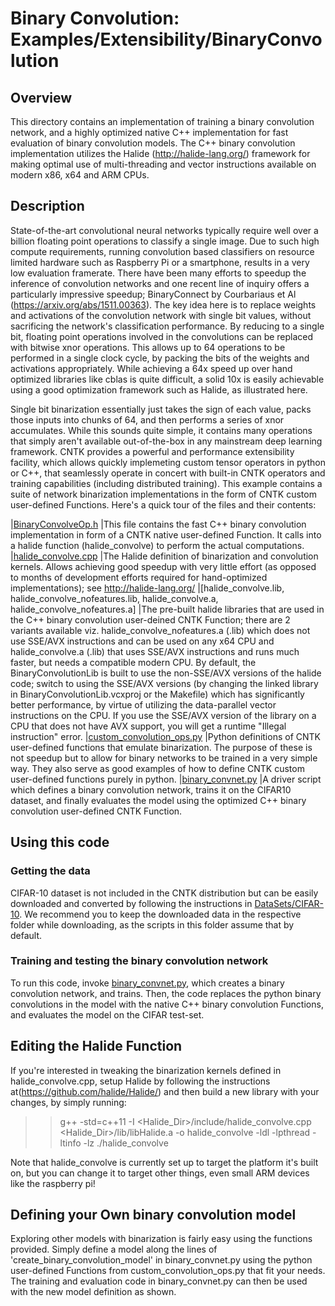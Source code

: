 # Binary Convolution: Examples/Extensibility/BinaryConvolution

## Overview
This directory contains an implementation of training a binary convolution network, and a highly optimized native C++ implementation for fast evaluation of binary convolution models. The C++ binary convolution implementation utilizes the Halide (http://halide-lang.org/) framework for making optimal use of multi-threading and vector instructions available on modern x86, x64 and ARM CPUs.

## Description
State-of-the-art convolutional neural networks typically require well over a billion floating point operations to classify a single image. Due to such high compute requirements, running convolution based classifiers on resource limited hardware such as Raspberry Pi or a smartphone, results in a very low evaluation framerate. There have been many efforts to speedup the inference of convolution networks and one recent line of inquiry offers a particularly impressive speedup; BinaryConnect by Courbariaus et Al (https://arxiv.org/abs/1511.00363). The key idea here is to replace weights and activations of the convolution network with single bit values, without sacrificing the network's classification performance. By reducing to a single bit, floating point operations involved in the convolutions can be replaced with bitwise xnor operations. This allows up to 64 operations to be performed in a single clock cycle, by packing the bits of the weights and activations appropriately. While achieving a 64x speed up over hand optimized libraries like cblas is quite difficult, a solid 10x is easily achievable using a good optimization framework such as Halide, as illustrated here.

Single bit binarization essentially just takes the sign of each value, packs those inputs into chunks of 64, and then performs a series of xnor accumulates. While this sounds quite simple, it contains many operations that simply aren't available out-of-the-box in any mainstream deep learning framework. CNTK provides a powerful and performance extensibility facility, which allows quickly implemeting custom tensor operators in python or C++, that seamlessly operate in concert with built-in CNTK operators and training capabilities (including distributed training). This example contains a suite of network binarization implementations in the form of CNTK custom user-defined Functions. Here's a quick tour of the files and their contents:

|[BinaryConvolveOp.h](./BinaryConvolutionLib/BinaryConvolveOp.h)                                          |This file contains the fast C++ binary convolution implementation in form of a CNTK native user-defined Function. It calls into a halide function (halide_convolve) to perform the actual computations.
|[halide_convolve.cpp](./BinaryConvolutionLib/halide/halide_convolve.cpp)                                 |The Halide definition of binarization and convolution kernels. Allows achieving good speedup with very little effort (as opposed to months of development efforts required for hand-optimized implementations); see http://halide-lang.org/
|[halide_convolve.lib, halide_convolve_nofeatures.lib, halide_convolve.a, halide_convolve_nofeatures.a]   |The pre-built halide libraries that are used in the C++ binary convolution user-deined CNTK Function; there are 2 variants available viz. halide_convolve_nofeatures.a (.lib) which does not use SSE/AVX instructions and can be used on any x64 CPU and halide_convolve.a (.lib) that uses SSE/AVX instructions and runs much faster, but needs a compatible modern CPU. By default, the BinaryConvolutionLib is built to use the non-SSE/AVX versions of the halide code; switch to using the SSE/AVX versions (by changing the linked library in BinaryConvolutionLib.vcxproj or the Makefile) which has significantly better performance, by virtue of utilizing the data-parallel vector instructions on the CPU. If you use the SSE/AVX version of the library on a CPU that does not have AVX support, you will get a runtime "Illegal instruction" error.
|[custom_convolution_ops.py](./custom_convolution_ops.py)                                                 |Python definitions of CNTK user-defined functions that emulate binarization. The purpose of these is not speedup but to allow for binary networks to be trained in a very simple way. They also serve as good examples of how to define CNTK custom user-defined functions purely in python. 
|[binary_convnet.py](./binary_convnet.py)                                                                 |A driver script which defines a binary convolution network, trains it on the CIFAR10 dataset, and finally evaluates the model  using the optimized C++ binary convolution user-defined CNTK Function.

## Using this code

### Getting the data

CIFAR-10 dataset is not included in the CNTK distribution but can be easily downloaded and converted by following the instructions in [DataSets/CIFAR-10](../../Image/DataSets/CIFAR-10). We recommend you to keep the downloaded data in the respective folder while downloading, as the scripts in this folder assume that by default.

### Training and testing the binary convolution network

To run this code, invoke [binary_convnet.py](./binary_convnet.py), which creates a binary convolution network, and trains. Then, the code replaces the python binary convolutions in the model with the native C++ binary convolution Functions, and evaluates the model on the CIFAR test-set.

## Editing the Halide Function
If you're interested in tweaking the binarization kernels defined in halide_convolve.cpp, setup Halide by following the instructions at(https://github.com/halide/Halide/) and then build a new library with your changes, by simply running:
>> g++ -std=c++11 -I <Halide_Dir>/include/halide_convolve.cpp <Halide_Dir>/lib/libHalide.a -o halide_convolve -ldl -lpthread -ltinfo -lz
>> ./halide_convolve

Note that halide_convolve is currently set up to target the platform it's built on, but you can change it to target other things, even small ARM devices like the raspberry pi!

## Defining your Own binary convolution model
Exploring other models with binarization is fairly easy using the functions provided. Simply define a model along the lines of 'create_binary_convolution_model' in binary_convnet.py using the python user-defined Functions from custom_convolution_ops.py that fit your needs. The training and evaluation code in binary_convnet.py can then be used with the new model definition as shown.